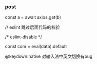 ### post
const a = await axios.get(b)

// eslint 跳过后面代码的校验

/* eslint-disable */

const com = eval(data).default

@keydown.native   对输入法中英文切换有bug
